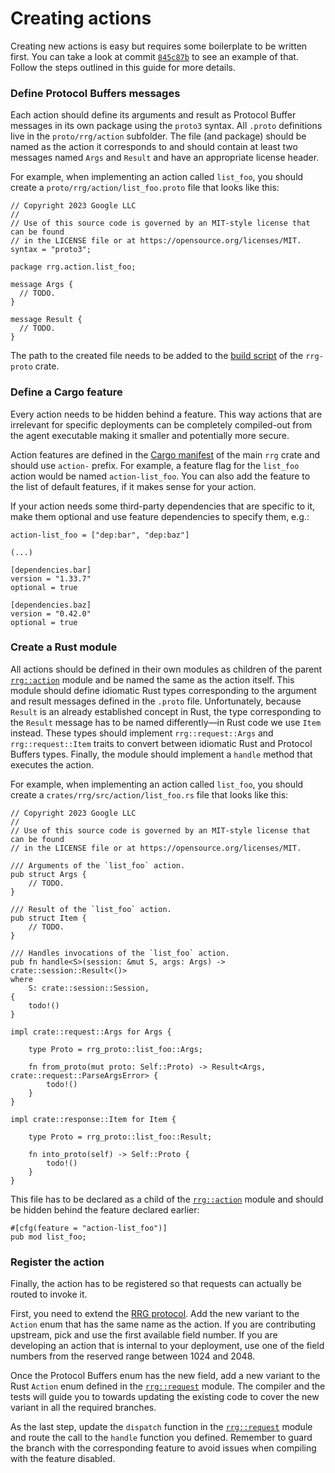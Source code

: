 Creating actions
================

Creating new actions is easy but requires some boilerplate to be written first.
You can take a look at commit [`845c87b`] to see an example of that. Follow the
steps outlined in this guide for more details.

### Define Protocol Buffers messages

Each action should define its arguments and result as Protocol Buffer messages
in its own package using the `proto3` syntax. All `.proto` definitions live in
the `proto/rrg/action` subfolder. The file (and package) should be named as the
action it corresponds to and should contain at least two messages named `Args`
and `Result` and have an appropriate license header.

For example, when implementing an action called `list_foo`, you should create
a `proto/rrg/action/list_foo.proto` file that looks like this:

    // Copyright 2023 Google LLC
    //
    // Use of this source code is governed by an MIT-style license that can be found
    // in the LICENSE file or at https://opensource.org/licenses/MIT.
    syntax = "proto3";

    package rrg.action.list_foo;

    message Args {
      // TODO.
    }

    message Result {
      // TODO.
    }

The path to the created file needs to be added to the [build script][1] of the
`rrg-proto` crate.

### Define a Cargo feature

Every action needs to be hidden behind a feature. This way actions that are
irrelevant for specific deployments can be completely compiled-out from the
agent executable making it smaller and potentially more secure.

Action features are defined in the [Cargo manifest][2] of the main `rrg` crate
and should use `action-` prefix. For example, a feature flag for the `list_foo`
action would be named `action-list_foo`. You can also add the feature to the
list of default features, if it makes sense for your action.

If your action needs some third-party dependencies that are specific to it, make
them optional and use feature dependencies to specify them, e.g.:

    action-list_foo = ["dep:bar", "dep:baz"]

    (...)

    [dependencies.bar]
    version = "1.33.7"
    optional = true

    [dependencies.baz]
    version = "0.42.0"
    optional = true

### Create a Rust module

All actions should be defined in their own modules as children of the parent
[`rrg::action`] module and be named the same as the action itself. This module
should define idiomatic Rust types corresponding to the argument and result
messages defined in the `.proto` file. Unfortunately, because `Result` is an
already established concept in Rust, the type corresponding to the `Result`
message has to be named differently—in Rust code we use `Item` instead. These
types should implement `rrg::request::Args` and `rrg::request::Item` traits to
convert between idiomatic Rust and Protocol Buffers types. Finally, the module
should implement a `handle` method that executes the action.

For example, when implementing an action called `list_foo`, you should create
a `crates/rrg/src/action/list_foo.rs` file that looks like this:

    // Copyright 2023 Google LLC
    //
    // Use of this source code is governed by an MIT-style license that can be found
    // in the LICENSE file or at https://opensource.org/licenses/MIT.

    /// Arguments of the `list_foo` action.
    pub struct Args {
        // TODO.
    }

    /// Result of the `list_foo` action.
    pub struct Item {
        // TODO.
    }

    /// Handles invocations of the `list_foo` action.
    pub fn handle<S>(session: &mut S, args: Args) -> crate::session::Result<()>
    where
        S: crate::session::Session,
    {
        todo!()
    }

    impl crate::request::Args for Args {

        type Proto = rrg_proto::list_foo::Args;

        fn from_proto(mut proto: Self::Proto) -> Result<Args, crate::request::ParseArgsError> {
            todo!()
        }
    }

    impl crate::response::Item for Item {

        type Proto = rrg_proto::list_foo::Result;

        fn into_proto(self) -> Self::Proto {
            todo!()
        }
    }

This file has to be declared as a child of the [`rrg::action`] module and should
be hidden behind the feature declared earlier:

    #[cfg(feature = "action-list_foo")]
    pub mod list_foo;

### Register the action

Finally, the action has to be registered so that requests can actually be routed
to invoke it.

First, you need to extend the [RRG protocol][3]. Add the new variant to the
`Action` enum that has the same name as the action. If you are contributing
upstream, pick and use the first available field number. If you are developing
an action that is internal to your deployment, use one of the field numbers from
the reserved range between 1024 and 2048.

Once the Protocol Buffers enum has the new field, add a new variant to the Rust
`Action` enum defined in the [`rrg::request`] module. The compiler and the tests
will guide you to towards updating the existing code to cover the new variant in
all the required branches.

As the last step, update the `dispatch` function in the [`rrg::request`] module
and route the call to the `handle` function you defined. Remember to guard the
branch with the corresponding feature to avoid issues when compiling with the
feature disabled. 


[1]: https://github.com/google/rrg/blob/master/crates/rrg-proto/build.rs
[2]: https://github.com/google/rrg/blob/master/crates/rrg/Cargo.toml
[3]: https://github.com/google/rrg/blob/master/proto/rrg.proto

[`rrg::action`]: https://github.com/google/rrg/blob/master/crates/rrg/src/action.rs
[`rrg::request`]: https://github.com/google/rrg/blob/master/crates/rrg/src/request.rs

[`845c87b`]: https://github.com/google/rrg/commit/845c87b7c3373abacf41a17729ad95e1d6ab046a

